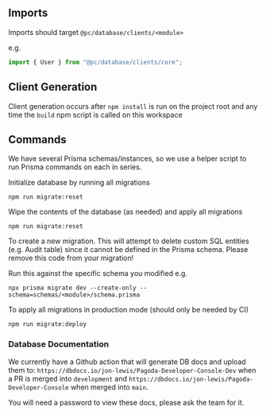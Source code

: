## Imports

Imports should target `@pc/database/clients/<module>`

e.g.

```ts
import { User } from "@pc/database/clients/core";
```

## Client Generation

Client generation occurs after `npm install` is run on the project root and any time the `build` npm script is called on this workspace

## Commands

We have several Prisma schemas/instances, so we use a helper script to run Prisma commands on each in series.

Initialize database by running all migrations

```
npm run migrate:reset
```

Wipe the contents of the database (as needed) and apply all migrations

```
npm run migrate:reset
```

To create a new migration. This will attempt to delete custom SQL entities (e.g. Audit table) since it cannot be defined in the Prisma schema. Please remove this code from your migration!

Run this against the specific schema you modified
e.g.

```
npx prisma migrate dev --create-only --schema=schemas/<module>/schema.prisma
```

To apply all migrations in production mode (should only be needed by CI)

```
npm run migrate:deploy
```

### Database Documentation

We currently have a Github action that will generate DB docs and upload them to:
`https://dbdocs.io/jon-lewis/Pagoda-Developer-Console-Dev` when a PR is merged into `development` and
`https://dbdocs.io/jon-lewis/Pagoda-Developer-Console` when merged into `main`.

You will need a password to view these docs, please ask the team for it.
